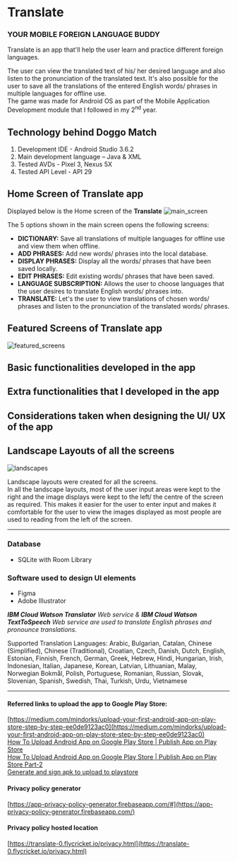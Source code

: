 # Translate

### YOUR MOBILE FOREIGN LANGUAGE BUDDY

Translate is an app that'll help the user learn and practice different foreign languages.

The user can view the translated text of his/ her desired language and also listen to the pronunciation of the translated text. It's also possible for the user to save all the translations of the entered English words/ phrases in multiple languages for offline use.
</br>The game was made for Android OS as part of the Mobile Application Development module that I followed in my 2<sup>nd</sup> year.

## Technology behind Doggo Match
1. Development IDE - Android Studio 3.6.2
2. Main development language – Java &amp; XML
3. Tested AVDs - Pixel 3, Nexus 5X
4. Tested API Level - API 29

## Home Screen of Translate app
Displayed below is the Home screen of the **Translate**
![main_screen](docs/resources/main_screen.png)

The 5 options shown in the main screen opens the following screens:
- **DICTIONARY:** Save all translations of multiple languages for offline use and view them when offline.
- **ADD PHRASES:** Add new words/ phrases into the local database.
- **DISPLAY PHRASES:** Display all the words/ phrases that have been saved locally.
- **EDIT PHRASES:** Edit existing words/ phrases that have been saved.
- **LANGUAGE SUBSCRIPTION:** Allows the user to choose languages that the user desires to translate English words/ phrases into.
- **TRANSLATE:** Let's the user to view translations of chosen words/ phrases and listen to the pronunciation of the translated words/ phrases.

## Featured Screens of Translate app
![featured_screens](docs/resources/featured_screens.png)

## Basic functionalities developed in the app


## Extra functionalities that I developed in the app


## Considerations taken when designing the UI/ UX of the app


## Landscape Layouts of all the screens
![landscapes](docs/resources/landscapes.png)

Landscape layouts were created for all the screens.
<br/>In all the landscape layouts, most of the user input areas were kept to the right and the image displays were kept to the left/ the centre of the screen as required. This makes it easier for the user to enter input and makes it comfortable for the user to view the images displayed as most people are used to reading from the left of the screen.

---


### Database
- SQLite with Room Library

### Software used to design UI elements
- Figma
- Adobe Illustrator 
 
 
 _**IBM Cloud Watson Translator** Web service & **IBM Cloud Watson TextToSpeech** Web service are used to translate English phrases and pronounce translations._
 
 Supported Translation Languages:
Arabic, Bulgarian, Catalan, Chinese (Simplified), Chinese (Traditional), Croatian, Czech, Danish, Dutch, English, Estonian, Finnish, French, German, Greek, Hebrew, Hindi, Hungarian, Irish, Indonesian, Italian, Japanese, Korean, Latvian, Lithuanian, Malay, Norwegian Bokmål, Polish, Portuguese, Romanian, Russian, Slovak, Slovenian, Spanish, Swedish, Thai, Turkish, Urdu, Vietnamese
 
 ---
 
#### Referred links to upload the app to Google Play Store:
[https://medium.com/mindorks/upload-your-first-android-app-on-play-store-step-by-step-ee0de9123ac0](https://medium.com/mindorks/upload-your-first-android-app-on-play-store-step-by-step-ee0de9123ac0)
</br>[How To Upload Android App on Google Play Store | Publish App on Play Store](https://www.youtube.com/watch?v=8v0r_6mYgF8)
</br>[How To Upload Android App on Google Play Store | Publish App on Play Store Part-2](https://www.youtube.com/watch?v=YWfKnswgd4k)
<br/>[Generate and sign apk to upload to playstore](https://developer.android.com/studio/publish/app-signing#sign-apk)

#### Privacy policy generator
[https://app-privacy-policy-generator.firebaseapp.com/#](https://app-privacy-policy-generator.firebaseapp.com/)

#### Privacy policy hosted location
[https://translate-0.flycricket.io/privacy.html](https://translate-0.flycricket.io/privacy.html)
